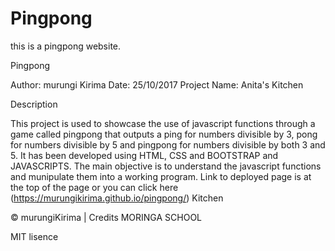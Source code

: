 # Pingpong
this is a pingpong website.

Pingpong

Author: murungi Kirima
Date: 25/10/2017
Project Name: Anita's Kitchen

Description

This project is used to showcase the use of javascript functions through a game called pingpong that outputs a ping for numbers divisible by 3, pong for numbers divisible by 5 and pingpong for numbers divisible by both 3 and 5. It has been developed using HTML, CSS and BOOTSTRAP and JAVASCRIPTS. The main objective is to understand the javascript functions and munipulate them into a working program.
Link to deployed page is at the top of the page or you can click here (https://murungikirima.github.io/pingpong/) Kitchen

© murungiKirima | Credits MORINGA SCHOOL

MIT lisence
